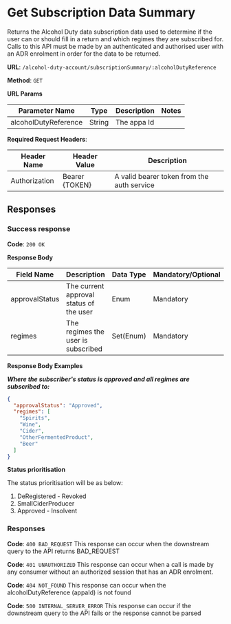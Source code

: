 # Get Subscription Data Summary


Returns the Alcohol Duty data subscription data used to determine if the user can or should fill in a return and which regimes they are subscribed for.
Calls to this API must be made by an authenticated and authorised user with an ADR enrolment in order for the data to be returned.

**URL**: `/alcohol-duty-account/subscriptionSummary/:alcoholDutyReference`

**Method**: `GET`

**URL Params**

| Parameter Name       | Type   | Description    | Notes                     |
|----------------------|--------|----------------|---------------------------|
| alcoholDutyReference | String | The appa Id    |                           |

**Required Request Headers**:

| Header Name   | Header Value   | Description                                |
|---------------|----------------|--------------------------------------------|
| Authorization | Bearer {TOKEN} | A valid bearer token from the auth service |

## Responses

### Success response

**Code**: `200 OK`

**Response Body**

| Field Name                            | Description                              | Data Type  | Mandatory/Optional  | Notes                                                          |
|---------------------------------------|------------------------------------------|------------|---------------------|----------------------------------------------------------------|
| approvalStatus                        | The current approval status of the user  | Enum       | Mandatory           | Approved, Insolvent, DeRegistered, Revoked, SmallCiderProducer |
| regimes                               | The regimes the user is subscribed       | Set(Enum)  | Mandatory           | Beer, Cider, Wine, Spirits, OtherFermentedProduct              |

**Response Body Examples**

***Where the subscriber's status is approved and all regimes are subscribed to:***

```json
{
  "approvalStatus": "Approved",
  "regimes": [
    "Spirits",
    "Wine",
    "Cider",
    "OtherFermentedProduct",
    "Beer"
  ]
}
```

**Status prioritisation**

The status prioritisation will be as below:

1. DeRegistered - Revoked
1. SmallCiderProducer
1. Approved - Insolvent

### Responses
**Code**: `400 BAD_REQUEST`
This response can occur when the downstream query to the API returns BAD_REQUEST

**Code**: `401 UNAUTHORIZED`
This response can occur when a call is made by any consumer without an authorized session that has an ADR enrolment.

**Code**: `404 NOT_FOUND`
This response can occur when the alcoholDutyReference (appaId) is not found

**Code**: `500 INTERNAL_SERVER_ERROR`
This response can occur if the downstream query to the API fails or the response cannot be parsed